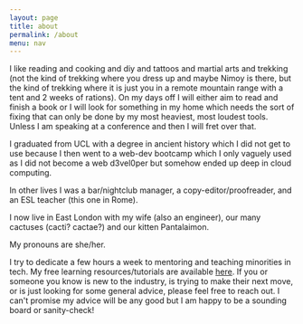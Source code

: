 ```yaml
---
layout: page
title: about
permalink: /about
menu: nav
---
```


I like reading and cooking and diy and tattoos and martial arts and trekking
(not the kind of trekking where you dress up and maybe Nimoy is there, but the kind
of trekking where it is just you in a remote mountain range with a tent and 2 weeks
of rations). On my days off I will either aim to read and finish a book or
I will look for something in my home which needs the sort of fixing that can only
be done by my most heaviest, most loudest tools. Unless I am speaking at a conference
and then I will fret over that.

I graduated from UCL with a degree in ancient history which I did not get to use because I 
then went to a web-dev bootcamp which I only vaguely used as I did not become a web d3vel0per but somehow ended up deep in cloud computing.

In other lives I was a bar/nightclub manager, a copy-editor/proofreader, and an ESL teacher (this one in Rome).

I now live in East London with my wife (also an engineer), our many cactuses (cacti? cactae?) and our kitten Pantalaimon.

My pronouns are she/her.

I try to dedicate a few hours a week to mentoring and teaching minorities in tech.
My free learning resources/tutorials are available [here](/resources).
If you or someone you know is new to the industry, is trying to make their next move, or is
just looking for some general advice, please feel free to reach out. I can't promise my advice
will be any good but I am happy to be a sounding board or sanity-check!

